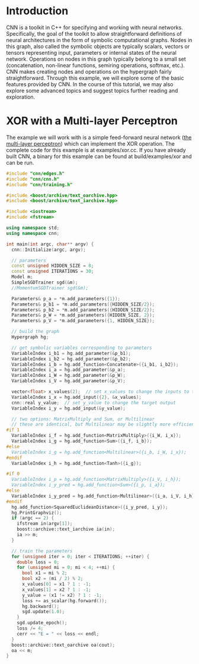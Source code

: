 # Introduction
CNN is a toolkit in C++ for specifying and working with neural networks. Specifically,
the goal of the toolkit to allow straightforward definitions of neural architectures
in the form of symbolic computational graphs. Nodes in this graph, also called the 
symbolic objects are typically scalars, vectors or tensors representing input, parameters
or internal states of the neural network. Operations on nodes in this graph typically
belong to a small set (concatenation, non-linear functions, semiring operations, softmax, etc.).
CNN makes creating nodes and operations on the hypergraph fairly straightforward. Through this
example, we will explore some of the basic features provided by CNN. In the course of this tutorial,
we may also explore some advanced topics and suggest topics further reading and exploration.

# XOR with a Multi-layer Perceptron
The example we will work with is a simple feed-forward neural network
([the multi-layer perceptron](http://en.wikipedia.org/wiki/Feedforward_neural_network#Multi-layer_perceptron))
which can implement the XOR operation. The complete code for this example is at examples/xor.cc. If you
have already built CNN, a binary for this example can be found at build/examples/xor and can be run.


```cpp
#include "cnn/edges.h"
#include "cnn/cnn.h"
#include "cnn/training.h"

#include <boost/archive/text_oarchive.hpp>
#include <boost/archive/text_iarchive.hpp>

#include <iostream>
#include <fstream>

using namespace std;
using namespace cnn;

int main(int argc, char** argv) {
  cnn::Initialize(argc, argv);

  // parameters
  const unsigned HIDDEN_SIZE = 8;
  const unsigned ITERATIONS = 30;
  Model m;
  SimpleSGDTrainer sgd(&m);
  //MomentumSGDTrainer sgd(&m);

  Parameters& p_a = *m.add_parameters({1});
  Parameters& p_b1 = *m.add_parameters({HIDDEN_SIZE/2});
  Parameters& p_b2 = *m.add_parameters({HIDDEN_SIZE/2});
  Parameters& p_W = *m.add_parameters({HIDDEN_SIZE, 2});
  Parameters& p_V = *m.add_parameters({1, HIDDEN_SIZE});

  // build the graph
  Hypergraph hg;

  // get symbolic variables corresponding to parameters
  VariableIndex i_b1 = hg.add_parameter(&p_b1);
  VariableIndex i_b2 = hg.add_parameter(&p_b2);
  VariableIndex i_b = hg.add_function<Concatenate>({i_b1, i_b2});
  VariableIndex i_a = hg.add_parameter(&p_a);
  VariableIndex i_W = hg.add_parameter(&p_W);
  VariableIndex i_V = hg.add_parameter(&p_V);

  vector<float> x_values(2);  // set x_values to change the inputs to the network
  VariableIndex i_x = hg.add_input({2}, &x_values);
  cnn::real y_value;  // set y_value to change the target output
  VariableIndex i_y = hg.add_input(&y_value);

  // two options: MatrixMultiply and Sum, or Multilinear
  // these are identical, but Multilinear may be slightly more efficient
#if 1
  VariableIndex i_f = hg.add_function<MatrixMultiply>({i_W, i_x});
  VariableIndex i_g = hg.add_function<Sum>({i_f, i_b});
#else
  VariableIndex i_g = hg.add_function<Multilinear>({i_b, i_W, i_x});
#endif
  VariableIndex i_h = hg.add_function<Tanh>({i_g});

#if 0
  VariableIndex i_p = hg.add_function<MatrixMultiply>({i_V, i_h});
  VariableIndex i_y_pred = hg.add_function<Sum>({i_p, i_a});
#else
  VariableIndex i_y_pred = hg.add_function<Multilinear>({i_a, i_V, i_h});
#endif
  hg.add_function<SquaredEuclideanDistance>({i_y_pred, i_y});
  hg.PrintGraphviz();
  if (argc == 2) {
    ifstream in(argv[1]);
    boost::archive::text_iarchive ia(in);
    ia >> m;
  }

  // train the parameters
  for (unsigned iter = 0; iter < ITERATIONS; ++iter) {
    double loss = 0;
    for (unsigned mi = 0; mi < 4; ++mi) {
      bool x1 = mi % 2;
      bool x2 = (mi / 2) % 2;
      x_values[0] = x1 ? 1 : -1;
      x_values[1] = x2 ? 1 : -1;
      y_value = (x1 != x2) ? 1 : -1;
      loss += as_scalar(hg.forward());
      hg.backward();
      sgd.update(1.0);
    }
    sgd.update_epoch();
    loss /= 4;
    cerr << "E = " << loss << endl;
  }
  boost::archive::text_oarchive oa(cout);
  oa << m;
}
```
